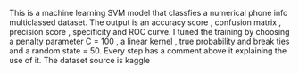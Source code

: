This is a machine learning SVM model that classfies a numerical phone info multiclassed dataset.
The output is an accuracy score , confusion matrix , precision score , specificity and ROC curve.
I tuned the training by choosing a penalty parameter C = 100 , a linear kernel , true probability and break ties and a random state = 50.
Every step has a comment above it explaining the use of it.
The dataset source is kaggle 
